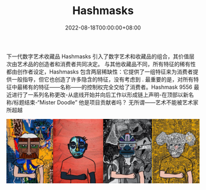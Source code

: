 ﻿---
title: "Hashmasks"
description: "Hashmasks 是由全球 70 多位艺术家创作的活生生的数字艺术收藏品。 它是 16,384 张独特的数字肖像的集合。"
date: 2022-08-18T00:00:00+08:00
lastmod: 2022-08-18T00:00:00+08:00
draft: false
authors: ["boogArno"]
featuredImage: "hashmasks.png"
tags: ["Collectibles","Hashmasks"]
categories: ["nfts"]
nfts: ["Collectibles"]
blockchain: "ETH"
website: "https://dappradar.com/"
twitter: "https://twitter.com/TheHashmasks"
discord: "https://discord.gg/crJmxxzGuZ"
telegram: ""
github: ""
youtube: ""
twitch: ""
facebook: ""
instagram: ""
reddit: ""
medium: ""
steam: ""
gitbook: ""
googleplay: ""
appstore: ""
status: "Live"
weight: 
lightgallery: true
toc: true
pinned: false
recommend: false
recommend1: false
---
下一代数字艺术收藏品
Hashmasks 引入了数字艺术和收藏品的组合，其价值层次由艺术品的创造者和消费者共同决定。 与其他收藏品不同，所有特征的稀有性都由创作者设定，Hashmasks 包含两层稀缺性：它提供了一组特征来为消费者提供一般指导，但它也创造了许多隐含的特征，没有考虑到 . 最重要的是，对所有特征中最稀有的特征——名称——的控制权完全交给了消费者。Hashmask 9556 最近进行了一系列名称更改-从底线开始并向后工作以形成链上声明-在顶部以新名称/标题结束-“Mister Doodle”
他是项目贡献者吗？ 无所谓——艺术不能被艺术家所超越

![1080x360](1080x360.jpg)